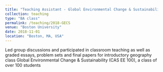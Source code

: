 ```yaml
---
title: "Teaching Assistant - Global Environmental Change & Sustainability"
collection: teaching
type: "BA class"
permalink: /teaching/2018-GECS
venue: "Boston University"
date: 2018-11-01
location: "Boston, MA, USA"
---
```


Led group discussions and participated in classroom teaching as well as graded essays, problem sets and final papers for introductory geography class Global Environmental Change & Sustainability (CAS EE 100), a class of over 100 students

